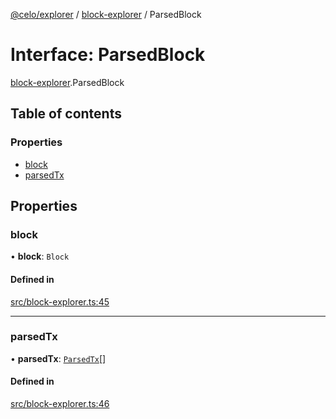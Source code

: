 [@celo/explorer](../README.md) / [block-explorer](../modules/block_explorer.md) / ParsedBlock

# Interface: ParsedBlock

[block-explorer](../modules/block_explorer.md).ParsedBlock

## Table of contents

### Properties

- [block](block_explorer.ParsedBlock.md#block)
- [parsedTx](block_explorer.ParsedBlock.md#parsedtx)

## Properties

### block

• **block**: `Block`

#### Defined in

[src/block-explorer.ts:45](https://github.com/celo-org/developer-tooling/blob/master/packages/sdk/explorer/src/block-explorer.ts#L45)

___

### parsedTx

• **parsedTx**: [`ParsedTx`](block_explorer.ParsedTx.md)[]

#### Defined in

[src/block-explorer.ts:46](https://github.com/celo-org/developer-tooling/blob/master/packages/sdk/explorer/src/block-explorer.ts#L46)
